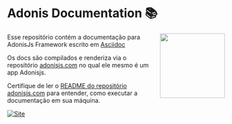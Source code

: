 # Adonis Documentation 📚

<img src="https://res.cloudinary.com/adonisjs/image/upload/q_100/v1497112678/adonis-purple_pzkmzt.svg" width="150px" align="right">

Esse repositório contém a documentação para AdonisJs Framework escrito em [Asciidoc](https://asciidoctor.org/)

Os docs são compilados e renderiza via o repositório [adonisjs.com](https://github.com/adonisjs/adonisjs.com) no qual ele mesmo é um app Adonisjs.

Certifique de ler o [README do repositório adonisjs.com](https://github.com/adonisjs/adonisjs.com) para entender, como executar a documentação em sua máquina.

[![Site][site-image]][site-url]


[site-image]: https://img.shields.io/badge/read-docs-green.svg?style=flat-square
[site-url]: http://adonisjs.com/docs
